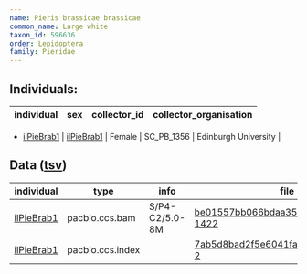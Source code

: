 ```yaml
---
name: Pieris brassicae brassicae
common_name: Large white
taxon_id: 596636
order: Lepidoptera
family: Pieridae
---
```


## Individuals:

| individual | sex | collector_id | collector_organisation |
| ---------- | --- | ------------ | ---------------------- |
  * [ilPieBrab1](ilPieBrab1.md)
| [ilPieBrab1](ilPieBrab1.md) | Female | SC_PB_1356 | Edinburgh University |

## Data ([tsv](Pieris_brassicae_brassicae_data.tsv))

| individual | type | info | file |
| ---------- | ---- | ---- | ---- |
| [ilPieBrab1](ilPieBrab1.md) | pacbio.ccs.bam | S/P4-C2/5.0-8M | [be01557bb066bdaa35330e14a1fe9a4a-1422](https://darwin.cog.sanger.ac.uk/insects/Pieris_brassicae_brassicae/ilPieBrab1/genomic_data/pacbio/m64089_191222_163848.ccs.bam) |
| [ilPieBrab1](ilPieBrab1.md) | pacbio.ccs.index |  | [7ab5d8bad2f5e6041fa00ee63d012ed4-2](https://darwin.cog.sanger.ac.uk/insects/Pieris_brassicae_brassicae/ilPieBrab1/genomic_data/pacbio/m64089_191222_163848.ccs.bam.pbi) |
